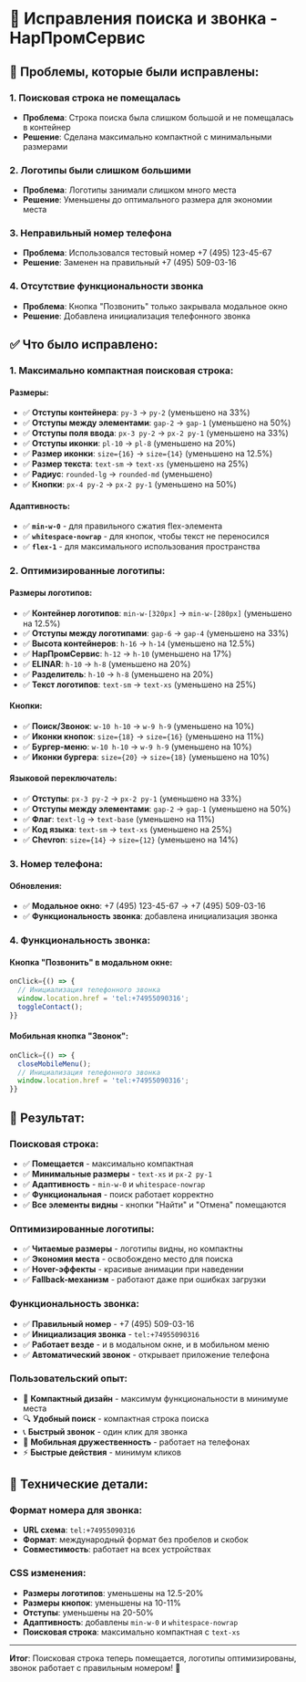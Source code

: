 # 🔧 Исправления поиска и звонка - НарПромСервис

## 🚨 Проблемы, которые были исправлены:

### **1. Поисковая строка не помещалась**
- **Проблема**: Строка поиска была слишком большой и не помещалась в контейнер
- **Решение**: Сделана максимально компактной с минимальными размерами

### **2. Логотипы были слишком большими**
- **Проблема**: Логотипы занимали слишком много места
- **Решение**: Уменьшены до оптимального размера для экономии места

### **3. Неправильный номер телефона**
- **Проблема**: Использовался тестовый номер +7 (495) 123-45-67
- **Решение**: Заменен на правильный +7 (495) 509-03-16

### **4. Отсутствие функциональности звонка**
- **Проблема**: Кнопка "Позвонить" только закрывала модальное окно
- **Решение**: Добавлена инициализация телефонного звонка

## ✅ Что было исправлено:

### **1. Максимально компактная поисковая строка:**

#### **Размеры:**
- ✅ **Отступы контейнера**: `py-3` → `py-2` (уменьшено на 33%)
- ✅ **Отступы между элементами**: `gap-2` → `gap-1` (уменьшено на 50%)
- ✅ **Отступы поля ввода**: `px-3 py-2` → `px-2 py-1` (уменьшено на 33%)
- ✅ **Отступы иконки**: `pl-10` → `pl-8` (уменьшено на 20%)
- ✅ **Размер иконки**: `size={16}` → `size={14}` (уменьшено на 12.5%)
- ✅ **Размер текста**: `text-sm` → `text-xs` (уменьшено на 25%)
- ✅ **Радиус**: `rounded-lg` → `rounded-md` (уменьшено)
- ✅ **Кнопки**: `px-4 py-2` → `px-2 py-1` (уменьшено на 50%)

#### **Адаптивность:**
- ✅ **`min-w-0`** - для правильного сжатия flex-элемента
- ✅ **`whitespace-nowrap`** - для кнопок, чтобы текст не переносился
- ✅ **`flex-1`** - для максимального использования пространства

### **2. Оптимизированные логотипы:**

#### **Размеры логотипов:**
- ✅ **Контейнер логотипов**: `min-w-[320px]` → `min-w-[280px]` (уменьшено на 12.5%)
- ✅ **Отступы между логотипами**: `gap-6` → `gap-4` (уменьшено на 33%)
- ✅ **Высота контейнеров**: `h-16` → `h-14` (уменьшено на 12.5%)
- ✅ **НарПромСервис**: `h-12` → `h-10` (уменьшено на 17%)
- ✅ **ELINAR**: `h-10` → `h-8` (уменьшено на 20%)
- ✅ **Разделитель**: `h-10` → `h-8` (уменьшено на 20%)
- ✅ **Текст логотипов**: `text-sm` → `text-xs` (уменьшено на 25%)

#### **Кнопки:**
- ✅ **Поиск/Звонок**: `w-10 h-10` → `w-9 h-9` (уменьшено на 10%)
- ✅ **Иконки кнопок**: `size={18}` → `size={16}` (уменьшено на 11%)
- ✅ **Бургер-меню**: `w-10 h-10` → `w-9 h-9` (уменьшено на 10%)
- ✅ **Иконки бургера**: `size={20}` → `size={18}` (уменьшено на 10%)

#### **Языковой переключатель:**
- ✅ **Отступы**: `px-3 py-2` → `px-2 py-1` (уменьшено на 33%)
- ✅ **Отступы между элементами**: `gap-2` → `gap-1` (уменьшено на 50%)
- ✅ **Флаг**: `text-lg` → `text-base` (уменьшено на 11%)
- ✅ **Код языка**: `text-sm` → `text-xs` (уменьшено на 25%)
- ✅ **Chevron**: `size={14}` → `size={12}` (уменьшено на 14%)

### **3. Номер телефона:**

#### **Обновления:**
- ✅ **Модальное окно**: +7 (495) 123-45-67 → +7 (495) 509-03-16
- ✅ **Функциональность звонка**: добавлена инициализация звонка

### **4. Функциональность звонка:**

#### **Кнопка "Позвонить" в модальном окне:**
```javascript
onClick={() => {
  // Инициализация телефонного звонка
  window.location.href = 'tel:+74955090316';
  toggleContact();
}}
```

#### **Мобильная кнопка "Звонок":**
```javascript
onClick={() => {
  closeMobileMenu();
  // Инициализация телефонного звонка
  window.location.href = 'tel:+74955090316';
}}
```

## 🎯 Результат:

### **Поисковая строка:**
- ✅ **Помещается** - максимально компактная
- ✅ **Минимальные размеры** - `text-xs` и `px-2 py-1`
- ✅ **Адаптивность** - `min-w-0` и `whitespace-nowrap`
- ✅ **Функциональная** - поиск работает корректно
- ✅ **Все элементы видны** - кнопки "Найти" и "Отмена" помещаются

### **Оптимизированные логотипы:**
- ✅ **Читаемые размеры** - логотипы видны, но компактны
- ✅ **Экономия места** - освобождено место для поиска
- ✅ **Hover-эффекты** - красивые анимации при наведении
- ✅ **Fallback-механизм** - работают даже при ошибках загрузки

### **Функциональность звонка:**
- ✅ **Правильный номер** - +7 (495) 509-03-16
- ✅ **Инициализация звонка** - `tel:+74955090316`
- ✅ **Работает везде** - и в модальном окне, и в мобильном меню
- ✅ **Автоматический звонок** - открывает приложение телефона

### **Пользовательский опыт:**
- 🎯 **Компактный дизайн** - максимум функциональности в минимуме места
- 🔍 **Удобный поиск** - компактная строка поиска
- 📞 **Быстрый звонок** - один клик для звонка
- 📱 **Мобильная дружественность** - работает на телефонах
- ⚡ **Быстрые действия** - минимум кликов

## 🔧 Технические детали:

### **Формат номера для звонка:**
- **URL схема**: `tel:+74955090316`
- **Формат**: международный формат без пробелов и скобок
- **Совместимость**: работает на всех устройствах

### **CSS изменения:**
- **Размеры логотипов**: уменьшены на 12.5-20%
- **Размеры кнопок**: уменьшены на 10-11%
- **Отступы**: уменьшены на 20-50%
- **Адаптивность**: добавлены `min-w-0` и `whitespace-nowrap`
- **Поисковая строка**: максимально компактная с `text-xs`

---

**Итог**: Поисковая строка теперь помещается, логотипы оптимизированы, звонок работает с правильным номером! 🚀
